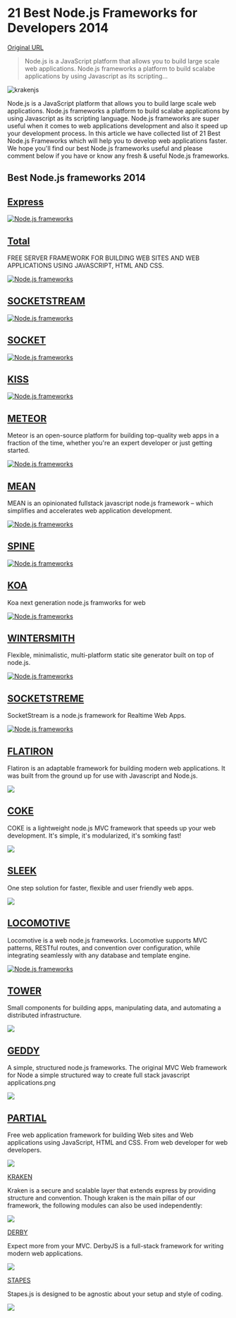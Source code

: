 # 21 Best Node.js Frameworks for Developers 2014

[Original URL](http://webdesignmoo.com/2014/21-best-node-js-frameworks-2014/)

> Node.js is a JavaScript platform that allows you to build large scale web applications. Node.js frameworks a platform to build scalabe applications by using Javascript as its scripting...

![krakenjs](http://webdesignmoo.com/wp-content/uploads/2014/08/krakenjs.jpg)

Node.js is a JavaScript platform that allows you to build large scale web applications. Node.js frameworks a platform to build scalabe applications by using Javascript as its scripting language. Node.js frameworks are super useful when it comes to web applications development and also it speed up your development process. In this article we have collected list of 21 Best Node.js Frameworks which will help you to develop web applications faster. We hope you'll find our best Node.js frameworks useful and please comment below if you have or know any fresh & useful Node.js frameworks.

## Best Node.js frameworks 2014

## 

## [Express](http://expressjs.com/)

[![Node.js frameworks](http://webdesignmoo.com/wp-content/uploads/2014/08/Express-node.js-web-application-framework.jpg)](http://expressjs.com/)

## [Total](http://www.totaljs.com/)

FREE SERVER FRAMEWORK FOR BUILDING WEB SITES AND WEB APPLICATIONS USING JAVASCRIPT, HTML AND CSS.

[![Node.js frameworks](http://webdesignmoo.com/wp-content/uploads/2014/08/total.js-Web-application-framework-for-node.js.jpg)](http://www.totaljs.com/)

## [SOCKETSTREAM](http://www.socketstream.org/)

[![Node.js frameworks](http://webdesignmoo.com/wp-content/uploads/2014/08/SocketStream.jpg)](http://www.socketstream.org/)

## [SOCKET](http://socket.io/)

[![Node.js frameworks](http://webdesignmoo.com/wp-content/uploads/2014/08/Socket.IO_.jpg)](http://socket.io/)

## [KISS](http://stanislavfeldman.github.io/kiss.js/)

[![Node.js frameworks](http://webdesignmoo.com/wp-content/uploads/2014/08/Kiss.js-by-stanislavfeldman.jpg)](http://stanislavfeldman.github.io/kiss.js/)

## [METEOR](http://www.meteor.com/)

Meteor is an open-source platform for building top-quality web apps in a fraction of the time, whether you're an expert developer or just getting started.

[![Node.js frameworks](http://webdesignmoo.com/wp-content/uploads/2014/08/Meteor.jpg)](http://www.meteor.com/)

## [MEAN](http://mean.io/)

MEAN is an opinionated fullstack javascript node.js framework – which simplifies and accelerates web application development.

[![Node.js frameworks](http://webdesignmoo.com/wp-content/uploads/2014/08/MEAN-IO-A-Fullstack-Javascript-Framework.jpg)](http://mean.io/)

## [SPINE](http://spinejs.com/)

[![Node.js frameworks](http://webdesignmoo.com/wp-content/uploads/2014/08/Spine.png-Build-Awesome-Javascript-MVC-Applications.jpg)](http://spinejs.com/)

## [KOA](http://koajs.com/)

Koa next generation node.js framworks for web

[![Node.js frameworks](http://webdesignmoo.com/wp-content/uploads/2014/08/Koa-next-generation-web-framework-for-node.js.jpg)](http://koajs.com/)

## [WINTERSMITH](http://wintersmith.io/)

Flexible, minimalistic, multi-platform static site generator built on top of node.js.

[![Node.js frameworks](http://webdesignmoo.com/wp-content/uploads/2014/08/Wintersmith.jpg)](http://wintersmith.io/)

## [SOCKETSTREME](http://socketstream.com/)

SocketStream is a node.js framework for Realtime Web Apps.

[![Node.js frameworks](http://webdesignmoo.com/wp-content/uploads/2014/08/SocketStream.png-COM.jpg)](http://socketstream.com/)

## [FLATIRON](http://flatironjs.org/)

Flatiron is an adaptable framework for building modern web applications. It was built from the ground up for use with Javascript and Node.js.

[![](http://webdesignmoo.com/wp-content/uploads/2014/08/Flatiron-A-framework-for-Node.js.jpg)](http://flatironjs.org/)

## [COKE](http://coke-js.org/)

COKE is a lightweight node.js MVC framework that speeds up your web development. It's simple, it's modularized, it's somking fast!

[![](http://webdesignmoo.com/wp-content/uploads/2014/08/COKE-node.js-MVC.jpg)](http://coke-js.org/)

## [SLEEK](http://www.sleekjs.com/)

One step solution for faster, flexible and user friendly web apps.

[![](http://webdesignmoo.com/wp-content/uploads/2014/08/Sleek.js.jpg)](http://www.sleekjs.com/)

## [LOCOMOTIVE](http://locomotivejs.org/)

Locomotive is a web node.js frameworks. Locomotive supports MVC patterns, RESTful routes, and convention over configuration, while integrating seamlessly with any database and template engine.

[![Node.js frameworks](http://webdesignmoo.com/wp-content/uploads/2014/08/Locomotive-Powerful-MVC-web-framework-for-Node.js..jpg)](http://locomotivejs.org/)

## [TOWER](http://tower.github.io/)

Small components for building apps, manipulating data, and automating a distributed infrastructure.

[![](http://webdesignmoo.com/wp-content/uploads/2014/08/screenshot_1150.jpg)](http://tower.github.io/)

## [GEDDY](http://geddyjs.org/)

A simple, structured node.js frameworks. The original MVC Web framework for Node a simple structured way to create full stack javascript applications.png

[![](http://webdesignmoo.com/wp-content/uploads/2014/08/Geddy.jpg)](http://geddyjs.org/)

## [PARTIAL](http://www.partialjs.com/)

Free web application framework for building Web sites and Web applications using JavaScript, HTML and CSS. From web developer for web developers.

[![](http://webdesignmoo.com/wp-content/uploads/2014/08/screenshot_1153.jpg)](http://www.partialjs.com/)

[KRAKEN](http://krakenjs.com/)

Kraken is a secure and scalable layer that extends express by providing structure and convention. Though kraken is the main pillar of our framework, the following modules can also be used independently:

[![](http://webdesignmoo.com/wp-content/uploads/2014/08/krakenjs.jpg)](http://krakenjs.com/)

[DERBY](http://derbyjs.com/)

Expect more from your MVC. DerbyJS is a full-stack framework for writing modern web applications.

[![](http://webdesignmoo.com/wp-content/uploads/2014/08/Derby.jpg)](http://derbyjs.com/)

[STAPES](http://hay.github.io/stapes/)

Stapes.js is designed to be agnostic about your setup and style of coding.

[![](http://webdesignmoo.com/wp-content/uploads/2014/08/screenshot_1155.jpg)](http://hay.github.io/stapes/)
